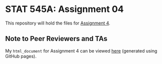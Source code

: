# STAT 545A: Assignment 04
This repository will hold the files for [Assignment 4](https://stat545.stat.ubc.ca/evaluation/hw04/hw04).

## Note to Peer Reviewers and TAs
My `html_document` for Assignment 4 can be viewed [here](https://stat545-ubc-hw-2019-20.github.io/stat545-hw-dy-lin/hw04/hw04_tidyr.html) (generated using GitHub pages).
